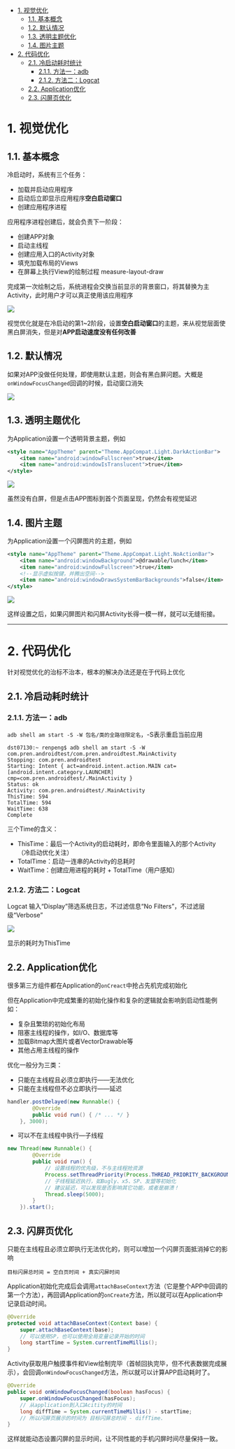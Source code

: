 <!-- TOC -->

- [1. 视觉优化](#1-视觉优化)
  - [1.1. 基本概念](#11-基本概念)
  - [1.2. 默认情况](#12-默认情况)
  - [1.3. 透明主题优化](#13-透明主题优化)
  - [1.4. 图片主题](#14-图片主题)
- [2. 代码优化](#2-代码优化)
  - [2.1. 冷启动耗时统计](#21-冷启动耗时统计)
    - [2.1.1. 方法一：adb](#211-方法一adb)
    - [2.1.2. 方法二：Logcat](#212-方法二logcat)
  - [2.2. Application优化](#22-application优化)
  - [2.3. 闪屏页优化](#23-闪屏页优化)

<!-- /TOC -->

# 1. 视觉优化

## 1.1. 基本概念

冷启动时，系统有三个任务：

- 加载并启动应用程序
- 启动后立即显示应用程序**空白启动窗口**
- 创建应用程序进程

应用程序进程创建后，就会负责下一阶段：

- 创建APP对象
- 启动主线程
- 创建应用入口的Activity对象
- 填充加载布局的Views
- 在屏幕上执行View的绘制过程 measure-layout-draw

完成第一次绘制之后，系统进程会交换当前显示的背景窗口，将其替换为主Activity，此时用户才可以真正使用该应用程序

![](https://picture-1251081707.cos.ap-shanghai.myqcloud.com/20201130-135359-b81c58b61b467c15f56d77e19bd3fa91.png)

视觉优化就是在冷启动的第1~2阶段，设置**空白启动窗口**的主题，来从视觉层面使黑白屏消失，但是对**APP启动速度没有任何改善**

## 1.2. 默认情况

如果对APP没做任何处理，即使用默认主题，则会有黑白屏问题。大概是`onWindowFocusChanged`回调的时候，启动窗口消失

![](https://picture-1251081707.cos.ap-shanghai.myqcloud.com/20201130-135449-3fc38af664b699ff46a472ce0eb79e4c.gif)

## 1.3. 透明主题优化

为Application设置一个透明背景主题，例如

```xml
<style name="AppTheme" parent="Theme.AppCompat.Light.DarkActionBar">
    <item name="android:windowFullscreen">true</item>
    <item name="android:windowIsTranslucent">true</item>
</style>            
```

![](https://picture-1251081707.cos.ap-shanghai.myqcloud.com/20201130-135557-bae9b7412591dbe05bf02e090ae3759f.gif)

虽然没有白屏，但是点击APP图标到首个页面呈现，仍然会有视觉延迟

## 1.4. 图片主题

为Application设置一个闪屏图片的主题，例如

```xml
<style name="AppTheme" parent="Theme.AppCompat.Light.NoActionBar">
    <item name="android:windowBackground">@drawable/lunch</item>
    <item name="android:windowFullscreen">true</item>
    <!--显示虚拟按键，并腾出空间-->
    <item name="android:windowDrawsSystemBarBackgrounds">false</item>
</style>
```

![](https://picture-1251081707.cos.ap-shanghai.myqcloud.com/20201130-135718-537e3a436ebecb46a706e4391ad68b9d.gif)

这样设置之后，如果闪屏图片和闪屏Activity长得一模一样，就可以无缝衔接。

------

# 2. 代码优化

针对视觉优化的治标不治本，根本的解决办法还是在于代码上优化

## 2.1. 冷启动耗时统计

### 2.1.1. 方法一：adb

`adb shell am start -S -W 包名/类的全路径限定名`，-S表示重启当前应用

```shell
dst07130:~ renpeng$ adb shell am start -S -W com.pren.androidtest/com.pren.androidtest.MainActivity
Stopping: com.pren.androidtest
Starting: Intent { act=android.intent.action.MAIN cat=[android.intent.category.LAUNCHER] cmp=com.pren.androidtest/.MainActivity }
Status: ok
Activity: com.pren.androidtest/.MainActivity
ThisTime: 594
TotalTime: 594
WaitTime: 638
Complete
```

三个Time的含义：

- ThisTime：最后一个Activity的启动耗时，即命令里面输入的那个Activity（冷启动优化关注）
- TotalTime：启动一连串的Activity的总耗时
- WaitTime：创建应用进程的耗时 + TotalTime（用户感知）

### 2.1.2. 方法二：Logcat

Logcat 输入“Display”筛选系统日志，不过滤信息“No Filters”，不过滤层级“Verbose”

![](https://picture-1251081707.cos.ap-shanghai.myqcloud.com/20201130-135909-ad6ade3a5b6bf0f79b52e455297291d7.png)

显示的耗时为ThisTime

## 2.2. Application优化

很多第三方组件都在Application的`onCreact`中抢占先机完成初始化

但在Application中完成繁重的初始化操作和复杂的逻辑就会影响到启动性能例如：

- 复杂且繁琐的初始化布局
- 阻塞主线程的操作，如I/O、数据库等
- 加载Bitmap大图片或者VectorDrawable等
- 其他占用主线程的操作

优化一般分为三类：

- 只能在主线程且必须立即执行——无法优化
- 只能在主线程但不必立即执行——延迟

```java
handler.postDelayed(new Runnable() {
        @Override
        public void run() { /* ... */ }
    }, 3000);
```

- 可以不在主线程中执行—子线程

```java
new Thread(new Runnable() {
        @Override
        public void run() {
            // 设置线程的优先级，不与主线程抢资源
            Process.setThreadPriority(Process.THREAD_PRIORITY_BACKGROUND);
            // 子线程延迟执行，如Bugly、x5、SP、友盟等初始化
            // 建议延迟，可以发现是否影响其它功能，或者是崩溃！
            Thread.sleep(5000);
        }
    }).start();
```

## 2.3. 闪屏页优化

只能在主线程且必须立即执行无法优化的，则可以增加一个闪屏页面抵消掉它的影响

`目标闪屏总时间 = 空白页时间 + 真实闪屏时间`

Application初始化完成后会调用`attachBaseContext`方法（它是整个APP中回调的第一个方法），再回调Application的`onCreate`方法，所以就可以在Application中记录启动时间。

```java
@Override
protected void attachBaseContext(Context base) {
    super.attachBaseContext(base);
    // 可以使用SP，也可以使用全局变量记录开始的时间
    long startTime = System.currentTimeMillis();
}
```

Activity获取用户触摸事件和View绘制完毕（首帧回执完毕，但不代表数据完成展示），会回调`onWindowFocusChanged`方法，所以就可以计算APP启动耗时了。

```java
@Override
public void onWindowFocusChanged(boolean hasFocus) {
    super.onWindowFocusChanged(hasFocus);
    // 从application到入口Acitity的时间
    long diffTime = System.currentTimeMillis() - startTime;
    // 所以闪屏页展示的时间为 目标闪屏总时间 - diffTime.
}
```

这样就能动态设置闪屏的显示时间，让不同性能的手机闪屏时间尽量保持一致。